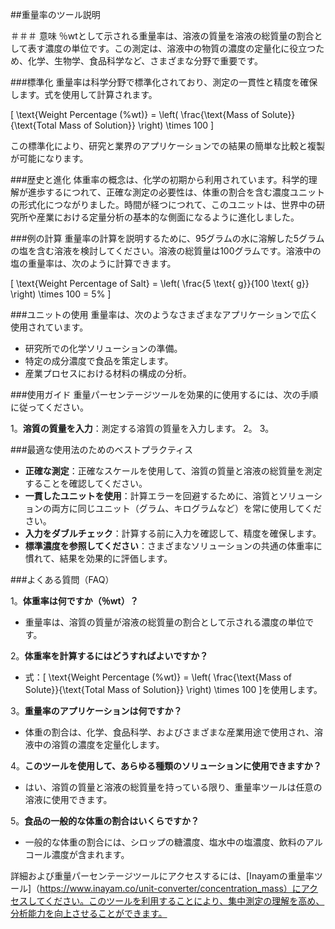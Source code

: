 ##重量率のツール説明

＃＃＃ 意味
％wtとして示される重量率は、溶液の質量を溶液の総質量の割合として表す濃度の単位です。この測定は、溶液中の物質の濃度の定量化に役立つため、化学、生物学、食品科学など、さまざまな分野で重要です。

###標準化
重量率は科学分野で標準化されており、測定の一貫性と精度を確保します。式を使用して計算されます。

\[ \text{Weight Percentage (%wt)} = \left( \frac{\text{Mass of Solute}}{\text{Total Mass of Solution}} \right) \times 100 \]

この標準化により、研究と業界のアプリケーションでの結果の簡単な比較と複製が可能になります。

###歴史と進化
体重率の概念は、化学の初期から利用されています。科学的理解が進歩するにつれて、正確な測定の必要性は、体重の割合を含む濃度ユニットの形式化につながりました。時間が経つにつれて、このユニットは、世界中の研究所や産業における定量分析の基本的な側面になるように進化しました。

###例の計算
重量率の計算を説明するために、95グラムの水に溶解した5グラムの塩を含む溶液を検討してください。溶液の総質量は100グラムです。溶液中の塩の重量率は、次のように計算できます。

\[ \text{Weight Percentage of Salt} = \left( \frac{5 \text{ g}}{100 \text{ g}} \right) \times 100 = 5\% \]

###ユニットの使用
重量率は、次のようなさまざまなアプリケーションで広く使用されています。

- 研究所での化学ソリューションの準備。
- 特定の成分濃度で食品を策定します。
- 産業プロセスにおける材料の構成の分析。

###使用ガイド
重量パーセンテージツールを効果的に使用するには、次の手順に従ってください。

1。**溶質の質量を入力**：測定する溶質の質量を入力します。
2。
3。

###最適な使用法のためのベストプラクティス
-  **正確な測定**：正確なスケールを使用して、溶質の質量と溶液の総質量を測定することを確認してください。
-  **一貫したユニットを使用**：計算エラーを回避するために、溶質とソリューションの両方に同じユニット（グラム、キログラムなど）を常に使用してください。
-  **入力をダブルチェック**：計算する前に入力を確認して、精度を確保します。
-  **標準濃度を参照してください**：さまざまなソリューションの共通の体重率に慣れて、結果を効果的に評価します。

###よくある質問（FAQ）

1。**体重率は何ですか（％wt）？**
- 重量率は、溶質の質量が溶液の総質量の割合として示される濃度の単位です。

2。**体重率を計算するにはどうすればよいですか？**
- 式：\[ \text{Weight Percentage (%wt)} = \left( \frac{\text{Mass of Solute}}{\text{Total Mass of Solution}} \right) \times 100 \]を使用します。

3。**重量率のアプリケーションは何ですか？**
- 体重の割合は、化学、食品科学、およびさまざまな産業用途で使用され、溶液中の溶質の濃度を定量化します。

4。**このツールを使用して、あらゆる種類のソリューションに使用できますか？**
- はい、溶質の質量と溶液の総質量を持っている限り、重量率ツールは任意の溶液に使用できます。

5。**食品の一般的な体重の割合はいくらですか？**
- 一般的な体重の割合には、シロップの糖濃度、塩水中の塩濃度、飲料のアルコール濃度が含まれます。

詳細および重量パーセンテージツールにアクセスするには、[Inayamの重量率ツール]（https://www.inayam.co/unit-converter/concentration_mass）にアクセスしてください。このツールを利用することにより、集中測定の理解を高め、分析能力を向上させることができます。
